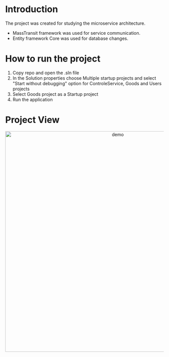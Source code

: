 # Introduction 
The project was created for studying the microservice architecture. 
* MassTransit framework was used for service communication.
* Entity framework Core was used for database changes.

# How to run the project
1. Copy repo and open the .sln file
2. In the Solution properties choose Multiple startup projects and select "Start without debugging" option for ControleService, Goods and Users projects
3. Select Goods project as a Startup project
4. Run the application

# Project View
<p align="center">
  <img width="700" align="left" src="https://dev.azure.com/ivanvierushkin/b81931fd-3b60-45e2-8a31-c2b6eef296ba/_apis/git/repositories/ed68283a-c3fe-4a42-8270-59dc7fd15381/items?path=/MicroserviceApp/Images/ProjectView.png&versionDescriptor%5BversionOptions%5D=0&versionDescriptor%5BversionType%5D=0&versionDescriptor%5Bversion%5D=main&resolveLfs=true&%24format=octetStream&api-version=5.0" alt="demo"/>
</p>
